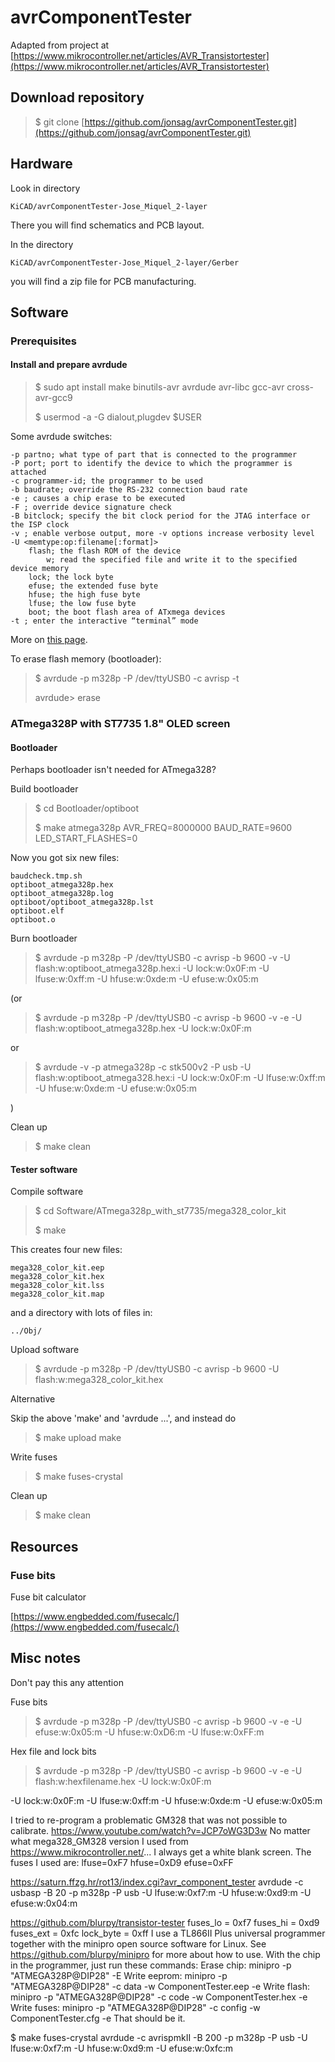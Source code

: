 # avrComponentTester

Adapted from project at [https://www.mikrocontroller.net/articles/AVR_Transistortester](https://www.mikrocontroller.net/articles/AVR_Transistortester)

## Download repository

>$ git clone [https://github.com/jonsag/avrComponentTester.git](https://github.com/jonsag/avrComponentTester.git)

## Hardware

Look in directory  

    KiCAD/avrComponentTester-Jose_Miquel_2-layer

There you will find schematics and PCB layout.  

In the directory  

    KiCAD/avrComponentTester-Jose_Miquel_2-layer/Gerber

you will find a zip file for PCB manufacturing.  

## Software

### Prerequisites

#### Install and prepare avrdude

>$ sudo apt install make binutils-avr avrdude avr-libc gcc-avr cross-avr-gcc9  
>
>$ usermod -a -G dialout,plugdev $USER  

Some avrdude switches:

    -p partno; what type of part that is connected to the programmer
    -P port; port to identify the device to which the programmer is attached
    -c programmer-id; the programmer to be used
    -b baudrate; override the RS-232 connection baud rate
    -e ; causes a chip erase to be executed
    -F ; override device signature check
    -B bitclock; specify the bit clock period for the JTAG interface or the ISP clock
    -v ; enable verbose output, more -v options increase verbosity level
    -U <memtype:op:filename[:format]>
        flash; the flash ROM of the device
            w; read the specified file and write it to the specified device memory
        lock; the lock byte
        efuse; the extended fuse byte
        hfuse; the high fuse byte
        lfuse; the low fuse byte
        boot; the boot flash area of ATxmega devices
    -t ; enter the interactive “terminal” mode

More on [this page](https://www.nongnu.org/avrdude/user-manual/avrdude_4.html).  

To erase flash memory (bootloader):  

>$ avrdude -p m328p -P /dev/ttyUSB0 -c avrisp -t
>
>avrdude> erase

### ATmega328P with ST7735 1.8" OLED screen 

#### Bootloader

Perhaps bootloader isn't needed for ATmega328?  

Build bootloader  

>$ cd Bootloader/optiboot
>
>$ make atmega328p AVR_FREQ=8000000 BAUD_RATE=9600 LED_START_FLASHES=0

Now you got six new files:  

    baudcheck.tmp.sh
    optiboot_atmega328p.hex
    optiboot_atmega328p.log
    optiboot/optiboot_atmega328p.lst
    optiboot.elf
    optiboot.o

Burn bootloader  

>$ avrdude -p m328p -P /dev/ttyUSB0 -c avrisp -b 9600 -v -U flash:w:optiboot_atmega328p.hex:i -U lock:w:0x0F:m -U lfuse:w:0xff:m -U hfuse:w:0xde:m -U efuse:w:0x05:m

(or  

>$ avrdude -p m328p -P /dev/ttyUSB0 -c avrisp -b 9600 -v -e -U flash:w:optiboot_atmega328p.hex -U lock:w:0x0F:m

or  

>$ avrdude -v -p atmega328p -c stk500v2 -P usb -U flash:w:optiboot_atmega328.hex:i -U lock:w:0x0F:m -U lfuse:w:0xff:m -U hfuse:w:0xde:m -U efuse:w:0x05:m  

)  

Clean up  

>$ make clean

#### Tester software

Compile software  

>$ cd Software/ATmega328p_with_st7735/mega328_color_kit
>
>$ make

This creates four new files:  

    mega328_color_kit.eep
    mega328_color_kit.hex
    mega328_color_kit.lss
    mega328_color_kit.map

and a directory with lots of files in:

    ../Obj/

Upload software  

>$ avrdude -p m328p -P /dev/ttyUSB0 -c avrisp -b 9600 -U flash:w:mega328_color_kit.hex

Alternative  

Skip the above 'make' and 'avrdude ...', and instead do  

>$ make upload make

Write fuses  

>$ make fuses-crystal

Clean up  

>$ make clean

## Resources

### Fuse bits

Fuse bit calculator  

[https://www.engbedded.com/fusecalc/](https://www.engbedded.com/fusecalc/) 

## Misc notes

Don't pay this any attention  

Fuse bits  

>$ avrdude -p m328p -P /dev/ttyUSB0 -c avrisp -b 9600 -v -e -U efuse:w:0x05:m -U hfuse:w:0xD6:m -U lfuse:w:0xFF:m

Hex file and lock bits  

>$ avrdude -p m328p -P /dev/ttyUSB0 -c avrisp -b 9600 -v -e -U flash:w:hexfilename.hex -U lock:w:0x0F:m

-U lock:w:0x0F:m -U lfuse:w:0xff:m -U hfuse:w:0xde:m -U efuse:w:0x05:m  

I tried to re-program a problematic GM328 that was not possible to calibrate.
https://www.youtube.com/watch?v=JCP7oWG3D3w
No matter what mega328_GM328 version I used from https://www.mikrocontroller.net/...
I always get a white blank screen.  The fuses I used are: lfuse=0xF7 hfuse=0xD9 efuse=0xFF

https://saturn.ffzg.hr/rot13/index.cgi?avr_component_tester
avrdude -c usbasp -B 20 -p m328p -P usb  -U lfuse:w:0xf7:m -U hfuse:w:0xd9:m -U efuse:w:0x04:m

https://github.com/blurpy/transistor-tester
fuses_lo = 0xf7
fuses_hi = 0xd9
fuses_ext = 0xfc
lock_byte = 0xff
I use a TL866II Plus universal programmer together with the minipro open source software for Linux. See https://github.com/blurpy/minipro for more about how to use.
With the chip in the programmer, just run these commands:
Erase chip: minipro -p "ATMEGA328P@DIP28" -E
Write eeprom: minipro -p "ATMEGA328P@DIP28" -c data -w ComponentTester.eep -e
Write flash: minipro -p "ATMEGA328P@DIP28" -c code -w ComponentTester.hex -e
Write fuses: minipro -p "ATMEGA328P@DIP28" -c config -w ComponentTester.cfg -e
That should be it.

$ make fuses-crystal
avrdude -c avrispmkII -B 200  -p m328p -P usb  -U lfuse:w:0xf7:m -U hfuse:w:0xd9:m -U efuse:w:0xfc:m
